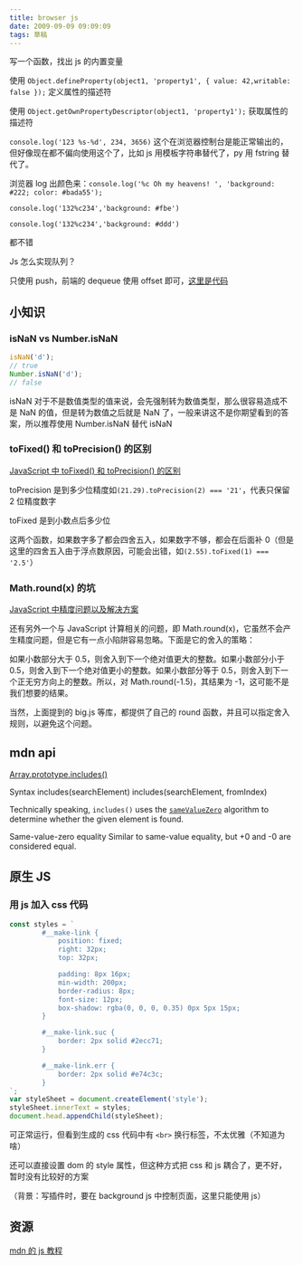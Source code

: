 ```yaml
---
title: browser js
date: 2009-09-09 09:09:09
tags: 草稿
---
```


写一个函数，找出 js 的内置变量

使用 `Object.defineProperty(object1, 'property1', { value: 42,writable: false });` 定义属性的描述符

使用 `Object.getOwnPropertyDescriptor(object1, 'property1');` 获取属性的描述符

`console.log('123 %s-%d', 234, 3656)` 这个在浏览器控制台是能正常输出的，但好像现在都不偏向使用这个了，比如 js 用模板字符串替代了，py 用 fstring 替代了。

浏览器 log 出颜色来：`console.log('%c Oh my heavens! ', 'background: #222; color: #bada55');`

`console.log('132%c234','background: #fbe')`

`console.log('132%c234','background: #ddd')`

都不错

Js 怎么实现队列？

只使用 push，前端的 dequeue 使用 offset 即可，[这里是代码](https://github.com/datastructures-js/queue)

## 小知识

### isNaN vs Number.isNaN

```js
isNaN('d');
// true
Number.isNaN('d');
// false
```

isNaN 对于不是数值类型的值来说，会先强制转为数值类型，那么很容易造成不是 NaN 的值，但是转为数值之后就是 NaN 了，一般来讲这不是你期望看到的答案，所以推荐使用 Number.isNaN 替代 isNaN

### toFixed() 和 toPrecision() 的区别

[JavaScript 中 toFixed() 和 toPrecision() 的区别](https://www.c-sharpcorner.com/blogs/difference-between-tofixed-and-toprecision-in-javascript1)

toPrecision 是到多少位精度如`(21.29).toPrecision(2) === '21'`，代表只保留 2 位精度数字

toFixed 是到小数点后多少位

这两个函数，如果数字多了都会四舍五入，如果数字不够，都会在后面补 0（但是这里的四舍五入由于浮点数原因，可能会出错，如`(2.55).toFixed(1) === '2.5'`）

### Math.round(x) 的坑

[JavaScript 中精度问题以及解决方案](https://www.runoob.com/w3cnote/js-precision-problem-and-solution.html)

还有另外一个与 JavaScript 计算相关的问题，即 Math.round(x)，它虽然不会产生精度问题，但是它有一点小陷阱容易忽略。下面是它的舍入的策略：

如果小数部分大于 0.5，则舍入到下一个绝对值更大的整数。如果小数部分小于 0.5，则舍入到下一个绝对值更小的整数。如果小数部分等于 0.5，则舍入到下一个正无穷方向上的整数。所以，对 Math.round(-1.5)，其结果为 -1，这可能不是我们想要的结果。

当然，上面提到的 big.js 等库，都提供了自己的 round 函数，并且可以指定舍入规则，以避免这个问题。

## mdn api

[Array.prototype.includes()](https://developer.mozilla.org/en-US/docs/Web/JavaScript/Reference/Global_Objects/Array/includes)

Syntax includes(searchElement) includes(searchElement, fromIndex)

Technically speaking, `includes()` uses the [`sameValueZero`](https://developer.mozilla.org/en-US/docs/Web/JavaScript/Equality_comparisons_and_sameness#same-value-zero_equality) algorithm to determine whether the given element is found.

Same-value-zero equality Similar to same-value equality, but +0 and -0 are considered equal.

## 原生 JS

### 用 js 加入 css 代码

```js
const styles = `
        #__make-link {
            position: fixed;
            right: 32px;
            top: 32px;

            padding: 8px 16px;
            min-width: 200px;
            border-radius: 8px;
            font-size: 12px;
            box-shadow: rgba(0, 0, 0, 0.35) 0px 5px 15px;
        }

        #__make-link.suc {
            border: 2px solid #2ecc71;
        }

        #__make-link.err {
            border: 2px solid #e74c3c;
        }
`;
var styleSheet = document.createElement('style');
styleSheet.innerText = styles;
document.head.appendChild(styleSheet);
```

可正常运行，但看到生成的 css 代码中有 `<br>` 换行标签，不太优雅（不知道为啥）

还可以直接设置 dom 的 style 属性，但这种方式把 css 和 js 耦合了，更不好，暂时没有比较好的方案

（背景：写插件时，要在 background js 中控制页面，这里只能使用 js）

## 资源

[mdn 的 js 教程](https://developer.mozilla.org/zh-CN/docs/Web/JavaScript)
